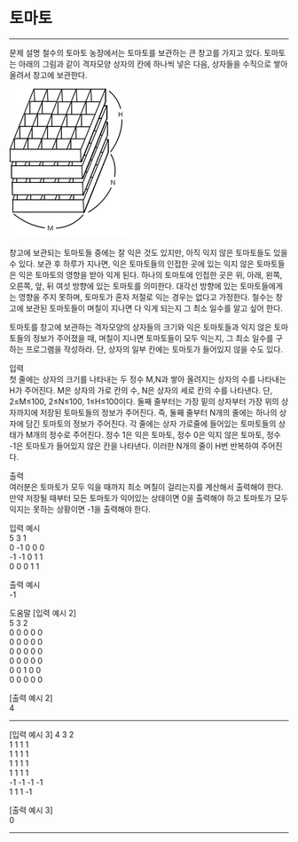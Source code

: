 # 토마토
--------------
문제 설명
철수의 토마토 농장에서는 토마토를 보관하는 큰 창고를 가지고 있다. 토마토는 아래의 그림과 같이 격자모양 상자의 칸에 하나씩 넣은 다음, 상자들을 수직으로 쌓아 올려서 창고에 보관한다.

![토마토](../imgs/1267.png)

창고에 보관되는 토마토들 중에는 잘 익은 것도 있지만, 아직 익지 않은 토마토들도 있을 수 있다. 보관 후 하루가 지나면, 익은 토마토들의 인접한 곳에 있는 익지 않은 토마토들은 익은 토마토의 영향을 받아 익게 된다. 하나의 토마토에 인접한 곳은 위, 아래, 왼쪽, 오른쪽, 앞, 뒤 여섯 방향에 있는 토마토를 의미한다. 대각선 방향에 있는 토마토들에게는 영향을 주지 못하며, 토마토가 혼자 저절로 익는 경우는 없다고 가정한다. 철수는 창고에 보관된 토마토들이 며칠이 지나면 다 익게 되는지 그 최소 일수를 알고 싶어 한다.

토마토를 창고에 보관하는 격자모양의 상자들의 크기와 익은 토마토들과 익지 않은 토마토들의 정보가 주어졌을 때, 며칠이 지나면 토마토들이 모두 익는지, 그 최소 일수를 구하는 프로그램을 작성하라. 단, 상자의 일부 칸에는 토마토가 들어있지 않을 수도 있다.

입력  
첫 줄에는 상자의 크기를 나타내는 두 정수 M,N과 쌓아 올려지는 상자의 수를 나타내는 H가 주어진다. M은 상자의 가로 칸의 수, N은 상자의 세로 칸의 수를 나타낸다. 단, 2≤M≤100, 2≤N≤100, 1≤H≤100이다. 둘째 줄부터는 가장 밑의 상자부터 가장 위의 상자까지에 저장된 토마토들의 정보가 주어진다. 즉, 둘째 줄부터 N개의 줄에는 하나의 상자에 담긴 토마토의 정보가 주어진다. 각 줄에는 상자 가로줄에 들어있는 토마토들의 상태가 M개의 정수로 주어진다. 정수 1은 익은 토마토, 정수 0은 익지 않은 토마토, 정수 -1은 토마토가 들어있지 않은 칸을 나타낸다. 이러한 N개의 줄이 H번 반복하여 주어진다.

출력  
여러분은 토마토가 모두 익을 때까지 최소 며칠이 걸리는지를 계산해서 출력해야 한다. 만약 저장될 때부터 모든 토마토가 익어있는 상태이면 0을 출력해야 하고 토마토가 모두 익지는 못하는 상황이면 -1을 출력해야 한다.

입력 예시  
5 3 1  
0 -1 0 0 0  
-1 -1 0 1 1  
0 0 0 1 1  

출력 예시  
-1

도움말
[입력 예시 2]  
5 3 2  
0 0 0 0 0  
0 0 0 0 0  
0 0 0 0 0  
0 0 0 0 0  
0 0 1 0 0  
0 0 0 0 0  

[출력 예시 2]  
4

----------------------------
[입력 예시 3]
4 3 2  
1 1 1 1  
1 1 1 1  
1 1 1 1  
1 1 1 1  
-1 -1 -1 -1  
1 1 1 -1  

[출력 예시 3]   
0  

--------------
